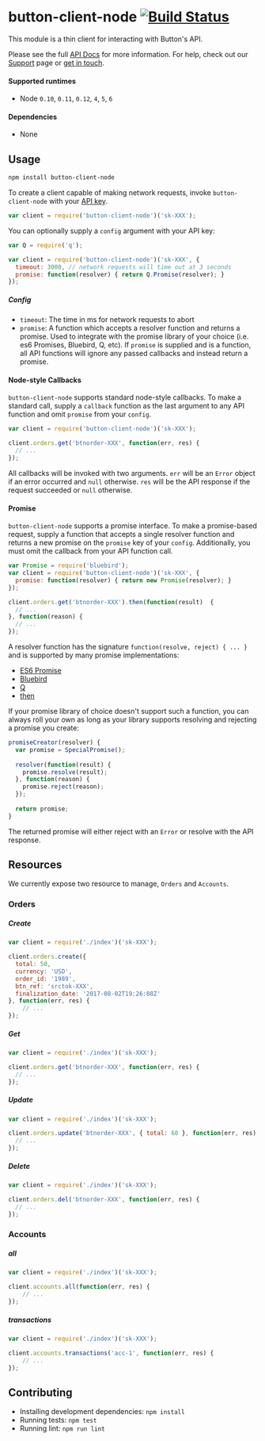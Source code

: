 # button-client-node [![Build Status](https://travis-ci.org/button/button-client-node.svg?branch=master)](https://travis-ci.com/button/button-client-node)

This module is a thin client for interacting with Button's API.

Please see the full [API Docs](https://www.usebutton.com/developers/api-reference) for more information.  For help, check out our [Support](https://www.usebutton.com/support) page or [get in touch](https://www.usebutton.com/contact). 

#### Supported runtimes

* Node `0.10`, `0.11`, `0.12`, `4`, `5`, `6`

#### Dependencies

*  None

## Usage

```bash
npm install button-client-node
```

To create a client capable of making network requests, invoke `button-client-node` with your [API key](https://app.usebutton.com/settings/organization). 

```javascript
var client = require('button-client-node')('sk-XXX');
```

You can optionally supply a `config` argument with your API key:

```javascript
var Q = require('q');

var client = require('button-client-node')('sk-XXX', {
  timeout: 3000, // network requests will time out at 3 seconds
  promise: function(resolver) { return Q.Promise(resolver); }
});
```

##### Config

* `timeout`: The time in ms for network requests to abort
* `promise`: A function which accepts a resolver function and returns a promise.  Used to integrate with the promise library of your choice (i.e. es6 Promises, Bluebird, Q, etc).  If `promise` is supplied and is a function, all API functions will ignore any passed callbacks and instead return a promise. 


#### Node-style Callbacks

`button-client-node` supports standard node-style callbacks.  To make a standard call, supply a `callback` function as the last argument to any API function and omit `promise` from your `config`. 

```javascript
var client = require('button-client-node')('sk-XXX');

client.orders.get('btnorder-XXX', function(err, res) {
  // ...
});
```

All callbacks will be invoked with two arguments.  `err` will be an `Error` object if an error occurred and `null` otherwise.  `res` will be the API response if the request succeeded or `null` otherwise.

#### Promise

`button-client-node` supports a promise interface.  To make a promise-based request, supply a function that accepts a single resolver function and returns a new promise on the `promise` key of your `config`. Additionally, you must omit the callback from your API function call. 

```javascript
var Promise = require('bluebird');
var client = require('button-client-node')('sk-XXX', {
  promise: function(resolver) { return new Promise(resolver); }
});

client.orders.get('btnorder-XXX').then(function(result)  {
  // ...
}, function(reason) {
  // ...
});
```

A resolver function has the signature `function(resolve, reject) { ... }` and is supported by many promise implementations:

* [ES6 Promise](https://developer.mozilla.org/en-US/docs/Web/JavaScript/Reference/Global_Objects/Promise)
* [Bluebird](http://bluebirdjs.com/docs/api/new-promise.html)
* [Q](https://github.com/kriskowal/q/wiki/API-Reference#qpromiseresolver)
* [then](https://github.com/then/promise#new-promiseresolver)

If your promise library of choice doesn't support such a function, you can always roll your own as long as your library supports resolving and rejecting a promise you create: 

```javascript
promiseCreator(resolver) {
  var promise = SpecialPromise();
  
  resolver(function(result) {
    promise.resolve(result);
  }, function(reason) {
    promise.reject(reason);
  });
  
  return promise;
}
```

The returned promise will either reject with an `Error` or resolve with the API response.

## Resources

We currently expose two resource to manage, `Orders` and `Accounts`. 

### Orders

##### Create

```javascript
var client = require('./index')('sk-XXX');

client.orders.create({
  total: 50,
  currency: 'USD',
  order_id: '1989',
  btn_ref: 'srctok-XXX',
  finalization_date: '2017-08-02T19:26:08Z'
}, function(err, res) {
    // ...
});
```

##### Get

```javascript
var client = require('./index')('sk-XXX');

client.orders.get('btnorder-XXX', function(err, res) {
  // ...
});
```

##### Update

```javascript
var client = require('./index')('sk-XXX');

client.orders.update('btnorder-XXX', { total: 60 }, function(err, res) {
  // ...
});
```

##### Delete

```javascript
var client = require('./index')('sk-XXX');

client.orders.del('btnorder-XXX', function(err, res) {
  // ...
});
```

### Accounts

##### all

```javascript
var client = require('./index')('sk-XXX');

client.accounts.all(function(err, res) {
    // ...
});
```

##### transactions

```javascript
var client = require('./index')('sk-XXX');

client.accounts.transactions('acc-1', function(err, res) {
    // ...
});
```

## Contributing

* Installing development dependencies: `npm install`
* Running tests: `npm test`
* Running lint: `npm run lint`
